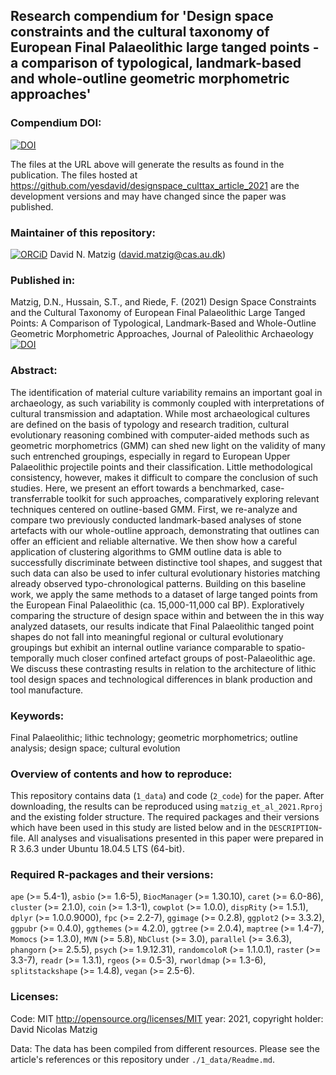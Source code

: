## Research compendium for 'Design space constraints and the cultural taxonomy of European Final Palaeolithic large tanged points - a comparison of typological, landmark-based and whole-outline geometric morphometric approaches' 

### Compendium DOI:

[![DOI](https://zenodo.org/badge/DOI/10.5281/zenodo.4560743.svg)](https://doi.org/10.5281/zenodo.4560743)

The files at the URL above will generate the results as found in the publication. The files hosted at <https://github.com/yesdavid/designspace_culttax_article_2021> are the development versions and may have changed since the paper was published.

### Maintainer of this repository:

[![ORCiD](https://img.shields.io/badge/ORCiD-0000--0001--7349--5401-green.svg)](http://orcid.org/0000-0001-7349-5401) David N. Matzig (<david.matzig@cas.au.dk>) 

### Published in:

Matzig, D.N., Hussain, S.T., and Riede, F. (2021) Design Space Constraints and the Cultural Taxonomy of European Final Palaeolithic Large Tanged Points: A Comparison of Typological, Landmark-Based and Whole-Outline Geometric Morphometric Approaches, Journal of Paleolithic Archaeology [![DOI](https://zenodo.org/badge/DOI/10.1007/s41982-021-00097-2.svg)](https://doi.org/10.1007/s41982-021-00097-2) 

### Abstract:

The identification of material culture variability remains an important goal in archaeology, as such variability is commonly coupled with interpretations of cultural transmission and adaptation. While most archaeological cultures are defined on the basis of typology and research tradition, cultural evolutionary reasoning combined with computer-aided methods such as geometric morphometrics (GMM) can shed new light on the validity of many such entrenched groupings, especially in regard to European Upper Palaeolithic projectile points and their classification. Little methodological consistency, however, makes it difficult to compare the conclusion of such studies. Here, we present an effort towards a benchmarked, case-transferrable toolkit for such approaches, comparatively exploring relevant techniques centered on outline-based GMM. First, we re-analyze and compare two previously conducted landmark-based analyses of stone artefacts with our whole-outline approach, demonstrating that outlines can offer an efficient and reliable alternative. We then show how a careful application of clustering algorithms to GMM outline data is able to successfully discriminate between distinctive tool shapes, and suggest that such data can also be used to infer cultural evolutionary histories matching already observed typo-chronological patterns. Building on this baseline work, we apply the same methods to a dataset of large tanged points from the European Final Palaeolithic (ca. 15,000-11,000 cal BP). Exploratively comparing the structure of design space within and between the in this way analyzed datasets, our results indicate that Final Palaeolithic tanged point shapes do not fall into meaningful regional or cultural evolutionary groupings but exhibit an internal outline variance comparable to spatio-temporally much closer confined artefact groups of post-Palaeolithic age. We discuss these contrasting results in relation to the architecture of lithic tool design spaces and technological differences in blank production and tool manufacture.

### Keywords:

Final Palaeolithic; lithic technology; geometric morphometrics; outline analysis; design space; cultural evolution

### Overview of contents and how to reproduce:

This repository contains data (`1_data`) and code (`2_code`) for the paper. After downloading, the results can be reproduced using `matzig_et_al_2021.Rproj` and the existing folder structure. The required packages and their versions which have been used in this study are listed below and in the `DESCRIPTION`-file. All analyses and visualisations presented in this paper were prepared in R 3.6.3 under Ubuntu 18.04.5 LTS (64-bit).

### Required R-packages and their versions:

`ape` (>= 5.4-1), `asbio` (>= 1.6-5), `BiocManager` (>= 1.30.10), `caret` (>= 6.0-86), `cluster` (>= 2.1.0), `coin` (>= 1.3-1), `cowplot` (>= 1.0.0), `dispRity` (>= 1.5.1), `dplyr` (>= 1.0.0.9000), `fpc` (>= 2.2-7), `ggimage` (>= 0.2.8), `ggplot2` (>= 3.3.2), `ggpubr` (>= 0.4.0), `ggthemes` (>= 4.2.0), `ggtree` (>= 2.0.4), `maptree` (>= 1.4-7), `Momocs` (>= 1.3.0), `MVN` (>= 5.8), `NbClust` (>= 3.0), `parallel` (>= 3.6.3), `phangorn` (>= 2.5.5), `psych` (>= 1.9.12.31), `randomcoloR` (>= 1.1.0.1), `raster` (>= 3.3-7), `readr` (>= 1.3.1), `rgeos` (>= 0.5-3), `rworldmap` (>= 1.3-6), `splitstackshape` (>= 1.4.8), `vegan` (>= 2.5-6).




### Licenses:

Code: MIT <http://opensource.org/licenses/MIT> year: 2021, copyright holder: David Nicolas Matzig

Data: The data has been compiled from different resources. Please see the article's references or this repository under `./1_data/Readme.md`.
